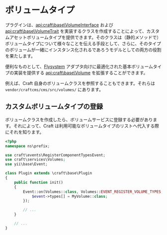 # ボリュームタイプ

プラグインは、<api:craft\base\VolumeInterface> および <api:craft\base\VolumeTrait> を実装するクラスを作成することによって、カスタムアセットボリュームタイプを提供できます。そのクラスは（静的メソッドで）ボリュームタイプについて様々なことを伝える手段として、さらに、そのタイプのボリュームが一緒にインスタンス化されるであろうモデルとしての両方の役割を果たします。

便利なものとして、[Flysystem](https://flysystem.thephpleague.com/) アダプタ向けに最適化された基本ボリュームタイプの実装を提供する <api:craft\base\Volume> を拡張することができます。

例えば、Craft 自身のボリュームクラスを参照することもできます。それらは `vendor/craftcms/cms/src/volumes/` にあります。

## カスタムボリュームタイプの登録

ボリュームクラスを作成したら、ボリュームサービスに登録する必要があります。それによって、Craft は利用可能なボリュームタイプのリストへ代入する際にそれを知ります。

```php
<?php
namespace ns\prefix;

use craft\events\RegisterComponentTypesEvent;
use craft\services\Volumes;
use yii\base\Event;

class Plugin extends \craft\base\Plugin
{
    public function init()
    {
        Event::on(Volumes::class, Volumes::EVENT_REGISTER_VOLUME_TYPES, function(RegisterComponentTypesEvent $event) {
            $event->types[] = MyVolume::class;
        });

        // ...
    }

    // ...
}
```

